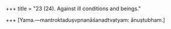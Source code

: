 +++
title = "23 (24). Against ill conditions and beings."

+++
[Yama.—mantroktaduṣvpnanāśanadtvatyam: ānuṣtubham.]
